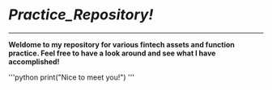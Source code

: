 # *Practice_Repository!*

---

**Weldome to my repository for various fintech assets and function practice. Feel free to have a look around and see what I have accomplished!**

'''python
print("Nice to meet you!")
'''